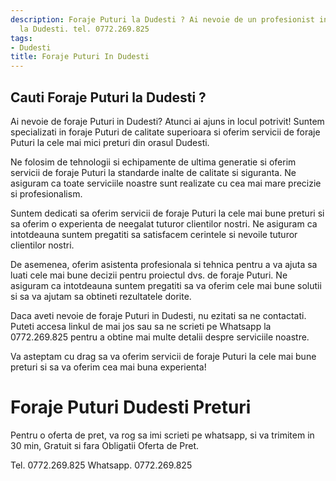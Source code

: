 ```yaml
---
description: Foraje Puturi la Dudesti ? Ai nevoie de un profesionist in Foraje Puturi
  la Dudesti. tel. 0772.269.825
tags:
- Dudesti
title: Foraje Puturi In Dudesti
---
```



## Cauti Foraje Puturi la Dudesti ?

Ai nevoie de foraje Puturi in Dudesti? Atunci ai ajuns in locul potrivit! 
Suntem specializati in foraje Puturi de calitate superioara si oferim servicii de foraje Puturi la cele mai mici preturi din orasul Dudesti. 

Ne folosim de tehnologii si echipamente de ultima generatie si oferim servicii de foraje Puturi la standarde inalte de calitate si siguranta. Ne asiguram ca toate serviciile noastre sunt realizate cu cea mai mare precizie si profesionalism.

Suntem dedicati sa oferim servicii de foraje Puturi la cele mai bune preturi si sa oferim o experienta de neegalat tuturor clientilor nostri. Ne asiguram ca intotdeauna suntem pregatiti sa satisfacem cerintele si nevoile tuturor clientilor nostri.

De asemenea, oferim asistenta profesionala si tehnica pentru a va ajuta sa luati cele mai bune decizii pentru proiectul dvs. de foraje Puturi. Ne asiguram ca intotdeauna suntem pregatiti sa va oferim cele mai bune solutii si sa va ajutam sa obtineti rezultatele dorite.

Daca aveti nevoie de foraje Puturi in Dudesti, nu ezitati sa ne contactati. Puteti accesa linkul de mai jos sau sa ne scrieti pe Whatsapp la 0772.269.825 pentru a obtine mai multe detalii despre serviciile noastre. 

Va asteptam cu drag sa va oferim servicii de foraje Puturi la cele mai bune preturi si sa va oferim cea mai buna experienta!

# Foraje Puturi Dudesti Preturi
Pentru o oferta de pret, va rog sa imi scrieti pe whatsapp, si va trimitem in 30 min, Gratuit si fara Obligatii Oferta de Pret.

Tel. 0772.269.825
Whatsapp. 0772.269.825